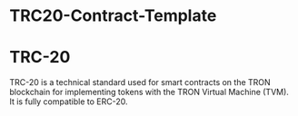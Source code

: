 # TRC20-Contract-Template

# TRC-20
TRC-20 is a technical standard used for smart contracts on the TRON blockchain for implementing tokens with the TRON Virtual Machine (TVM). It is fully compatible to ERC-20.
